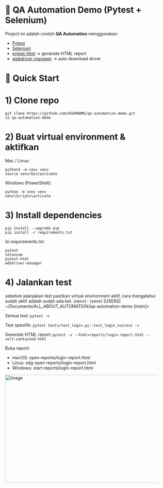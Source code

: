 # 🧪 QA Automation Demo (Pytest + Selenium)

Project ini adalah contoh **QA Automation** menggunakan:
- [Pytest](https://docs.pytest.org/)
- [Selenium](https://www.selenium.dev/)
- [pytest-html](https://pypi.org/project/pytest-html/) → generate HTML report
- [webdriver-manager](https://github.com/SergeyPirogov/webdriver_manager) → auto download driver

# 🚀 Quick Start

# 1) Clone repo
```
git clone https://github.com/USERNAME/qa-automation-demo.git
cd qa-automation-demo
```

# 2) Buat virtual environment & aktifkan
Mac / Linux:
```
python3 -m venv venv
source venv/bin/activate
```

Windows (PowerShell):
```
python -m venv venv
venv\Scripts\activate
```

# 3) Install dependencies
```
pip install --upgrade pip
pip install -r requirements.txt
```
Isi requirements.txt:
```
pytest
selenium
pytest-html
webdriver-manager
```

# 4) Jalankan test
sebelum jalanjakan test pastikan virtual environment aktif, cara mengatahui sudah aktif adalah sudah ada ket. (venv) : 
(venv) [USERS] ~/Documents/ALL_ABOUT_AUTOMATION/qa-automation-demo [main]> 

Semua test:
`pytest -v`

Test spesifik:
`pytest tests/test_login.py::test_login_success -v`

Generate HTML report:
`pytest -v --html=reports/login-report.html --self-contained-html`

Buka report:
- macOS: open reports/login-report.html
- Linux: xdg-open reports/login-report.html
- Windows: start reports\login-report.html

<img width="797" height="356" alt="image" src="https://github.com/user-attachments/assets/3c8ae385-8829-4cee-b6e7-8defec1b55a5" />

